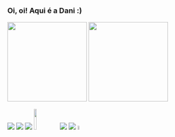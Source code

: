 <h3>Oi, oi! Aqui é a Dani :)</h3>


<div>
  <img height="180em" src="https://github-readme-stats.vercel.app/api?username=DanieleKaroline&show_icons=true&theme=tokyonight&include_all_commits=true&count_private=true"/>
  <img height="180em" src="https://github-readme-stats.vercel.app/api/top-langs/?username=DanieleKaroline&layout=compact&langs_count=7&theme=tokyonight"/>
</div>

<img src="https://www.vectorlogo.zone/logos/mysql/mysql-ar21.svg"> </img>
<img src="https://www.vectorlogo.zone/logos/python/python-ar21.svg"> </img>
<img src="https://www.vectorlogo.zone/logos/w3_html5/w3_html5-ar21.svg"> </img>
<img src="https://www.vectorlogo.zone/logos/w3_css/w3_css-ar21.svg" width="11%"> </img>
<img src="https://www.vectorlogo.zone/logos/java/java-ar21.svg"> </img>
<img src="https://www.vectorlogo.zone/logos/php/php-ar21.svg"> </img>
<img src="https://cdn.worldvectorlogo.com/logos/c-1.svg" width="5%"> </img>
